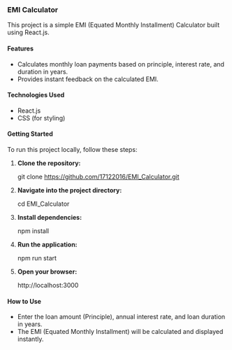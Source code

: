 
### EMI Calculator

This project is a simple EMI (Equated Monthly Installment) Calculator built using React.js.

#### Features
- Calculates monthly loan payments based on principle, interest rate, and duration in years.
- Provides instant feedback on the calculated EMI.

#### Technologies Used
- React.js
- CSS (for styling)

#### Getting Started
To run this project locally, follow these steps:

1. **Clone the repository:**
   
   git clone https://github.com/17122016/EMI_Calculator.git
   

2. **Navigate into the project directory:**
   
   cd EMI_Calculator
   

3. **Install dependencies:**
   
   npm install
  

4. **Run the application:**
   
   npm run start
   

5. **Open your browser:**
   
   http://localhost:3000

#### How to Use
- Enter the loan amount (Principle), annual interest rate, and loan duration in years.
- The EMI (Equated Monthly Installment) will be calculated and displayed instantly.



